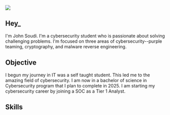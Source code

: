 <a href="https://https://www.linkedin.com/in/john-soudi-jr-84a199221/"><img src="https://img.shields.io/badge/-LinkedIn-0072b1?&style=for-the-badge&logo=linkedin&logoColor=white" /></a>

## Hey_

I'm John Soudi. I'm a cybersecurity student who is passionate about solving challenging problems. I'm focused on three areas of cybersecurity--purple teaming, cryptography, and malware reverse engineering.

## Objective

I begun my journey in IT was a self taught student. This led me to the amazing field of cybersecurity. I am now in a bachelor of science in Cybersecurity program that I plan to complete in 2025. I am starting my cybersecurity career by joining a SOC as a Tier 1 Analyst.


## Skills
